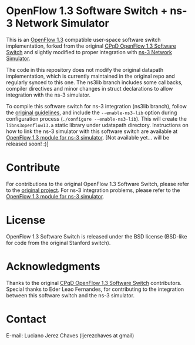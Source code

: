 # OpenFlow 1.3 Software Switch + ns-3 Network Simulator

This is an [OpenFlow 1.3][ofp13] compatible user-space software switch implementation, forked from the original [CPqD OpenFlow 1.3 Software Switch][cpqdofs13] and slightly modified to proper integration with [ns-3 Network Simulator][ns-3].

The code in this repository does not modify the original datapath implementation, which is currently maintained in the original repo and regularly synced to this one. The ns3lib branch includes some callbacks, compiler directives and minor changes in struct declarations to allow integration with the ns-3 simulator.

To compile this software switch for ns-3 integration (ns3lib branch), follow the [original guidelines][compile], and include the `--enable-ns3-lib` option during configuration process (`./configure --enable-ns3-lib`). This will create the `libns3openflow13.a` static library under udatapath directory. Instructions on how to link the ns-3 simulator with this software switch are available at [OpenFlow 1.3 module for ns-3 simulator][ofswitch13]. [Not available yet... will be released soon! :)]

# Contribute
For contributions to the original OpenFlow 1.3 Software Switch, please refer to the [original project][cpqdofs13]. For ns-3 integration problems, please refer to the [OpenFlow 1.3 module for ns-3 simulator][ofswitch13].

# License
OpenFlow 1.3 Software Switch is released under the BSD license (BSD-like for code from the original Stanford switch).

# Acknowledgments
Thanks to the original [CPqD OpenFlow 1.3 Software Switch][cpqdofs13] contributors.
Special thanks to Eder Leao Fernandes, for contributing to the integration between this software switch and the ns-3 simulator.

# Contact
E-mail: Luciano Jerez Chaves (ljerezchaves at gmail)

[ofp13]: https://www.opennetworking.org/images/stories/downloads/specification/openflow-spec-v1.3.0.pdf
[cpqdofs13]: https://github.com/CPqD/ofsoftswitch13
[ns-3]: https://www.nsnam.org
[compile]: https://github.com/CPqD/ofsoftswitch13/blob/master/README.md
[ofswitch13]: https://bitbucket.org/ljerezchaves/
